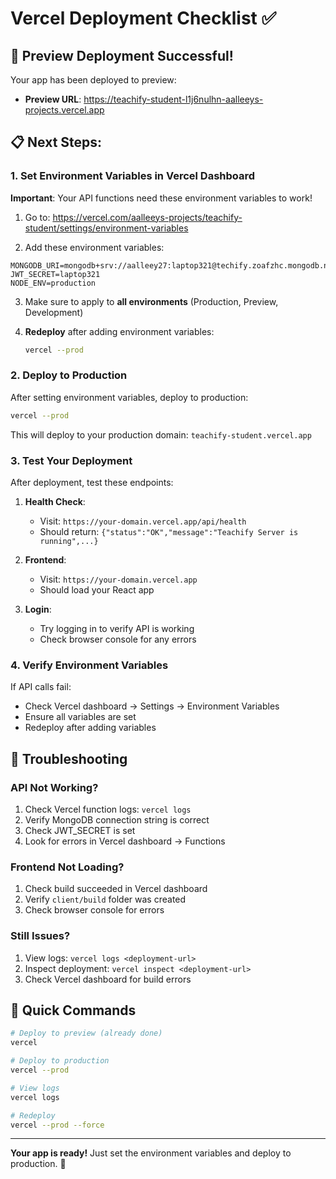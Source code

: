 # Vercel Deployment Checklist ✅

## 🎉 Preview Deployment Successful!

Your app has been deployed to preview:
- **Preview URL**: https://teachify-student-l1j6nulhn-aalleeys-projects.vercel.app

## 📋 Next Steps:

### 1. Set Environment Variables in Vercel Dashboard

**Important**: Your API functions need these environment variables to work!

1. Go to: https://vercel.com/aalleeys-projects/teachify-student/settings/environment-variables

2. Add these environment variables:

```
MONGODB_URI=mongodb+srv://aalleey27:laptop321@techify.zoafzhc.mongodb.net/
JWT_SECRET=laptop321
NODE_ENV=production
```

3. Make sure to apply to **all environments** (Production, Preview, Development)

4. **Redeploy** after adding environment variables:
   ```bash
   vercel --prod
   ```

### 2. Deploy to Production

After setting environment variables, deploy to production:

```bash
vercel --prod
```

This will deploy to your production domain: `teachify-student.vercel.app`

### 3. Test Your Deployment

After deployment, test these endpoints:

1. **Health Check**: 
   - Visit: `https://your-domain.vercel.app/api/health`
   - Should return: `{"status":"OK","message":"Teachify Server is running",...}`

2. **Frontend**: 
   - Visit: `https://your-domain.vercel.app`
   - Should load your React app

3. **Login**: 
   - Try logging in to verify API is working
   - Check browser console for any errors

### 4. Verify Environment Variables

If API calls fail:
- Check Vercel dashboard → Settings → Environment Variables
- Ensure all variables are set
- Redeploy after adding variables

## 🔧 Troubleshooting

### API Not Working?
1. Check Vercel function logs: `vercel logs`
2. Verify MongoDB connection string is correct
3. Check JWT_SECRET is set
4. Look for errors in Vercel dashboard → Functions

### Frontend Not Loading?
1. Check build succeeded in Vercel dashboard
2. Verify `client/build` folder was created
3. Check browser console for errors

### Still Issues?
1. View logs: `vercel logs <deployment-url>`
2. Inspect deployment: `vercel inspect <deployment-url>`
3. Check Vercel dashboard for build errors

## 📝 Quick Commands

```bash
# Deploy to preview (already done)
vercel

# Deploy to production
vercel --prod

# View logs
vercel logs

# Redeploy
vercel --prod --force
```

---

**Your app is ready!** Just set the environment variables and deploy to production. 🚀

